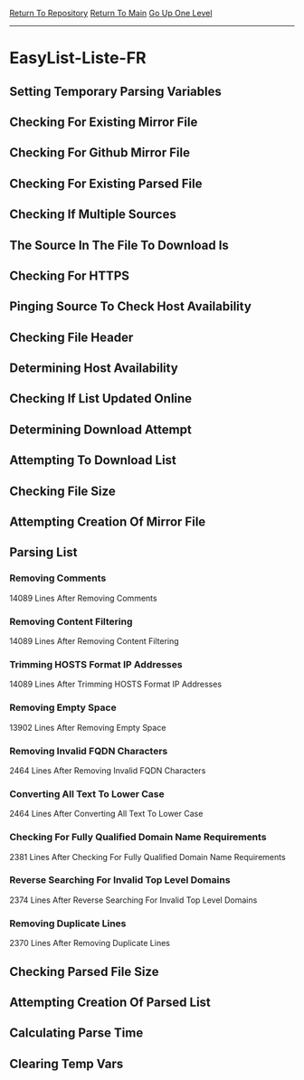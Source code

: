 [Return To Repository](https://github.com/deathbybandaid/piholeparser/)
[Return To Main](https://github.com/deathbybandaid/piholeparser/blob/master/RecentRunLogs/Mainlog.md)
[Go Up One Level](https://github.com/deathbybandaid/piholeparser/blob/master/RecentRunLogs/TopLevelScripts/30-Processing-External-Blacklists.md)
____________________________________
# EasyList-Liste-FR
## Setting Temporary Parsing Variables
## Checking For Existing Mirror File
## Checking For Github Mirror File
## Checking For Existing Parsed File
## Checking If Multiple Sources
## The Source In The File To Download Is
## Checking For HTTPS
## Pinging Source To Check Host Availability
## Checking File Header
## Determining Host Availability
## Checking If List Updated Online
## Determining Download Attempt
## Attempting To Download List
## Checking File Size
## Attempting Creation Of Mirror File
## Parsing List
### Removing Comments
14089 Lines After Removing Comments
### Removing Content Filtering
14089 Lines After Removing Content Filtering
### Trimming HOSTS Format IP Addresses
14089 Lines After Trimming HOSTS Format IP Addresses
### Removing Empty Space
13902 Lines After Removing Empty Space
### Removing Invalid FQDN Characters
2464 Lines After Removing Invalid FQDN Characters
### Converting All Text To Lower Case
2464 Lines After Converting All Text To Lower Case
### Checking For Fully Qualified Domain Name Requirements
2381 Lines After Checking For Fully Qualified Domain Name Requirements
### Reverse Searching For Invalid Top Level Domains
2374 Lines After Reverse Searching For Invalid Top Level Domains
### Removing Duplicate Lines
2370 Lines After Removing Duplicate Lines
## Checking Parsed File Size
## Attempting Creation Of Parsed List
## Calculating Parse Time
## Clearing Temp Vars
